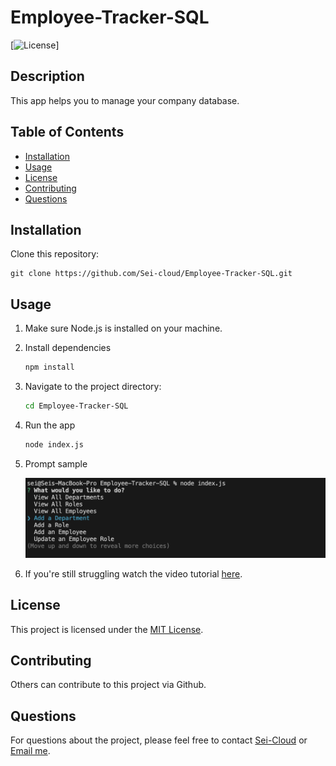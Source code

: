 # Employee-Tracker-SQL

[![License](https://img.shields.io/badge/License-MIT-blue.svg)]

## Description

This app helps you to manage your company database.

## Table of Contents

- [Installation](#installation)
- [Usage](#usage)
- [License](#license)
- [Contributing](#contributing)
- [Questions](#questions)

## Installation

Clone this repository:          
    
    git clone https://github.com/Sei-cloud/Employee-Tracker-SQL.git
    

## Usage

1. Make sure Node.js is installed on your machine. 
2. Install dependencies
    ```bash
    npm install
3. Navigate to the project directory:
    ```bash
    cd Employee-Tracker-SQL
4. Run the app
    ```bash
    node index.js
5. Prompt sample

    ![Prompt](./Assets/Prompt.png)

6. If you're still struggling watch the video tutorial [here](https://vimeo.com/950372769?share=copy).

## License

This project is licensed under the [MIT License](https://opensource.org/licenses/MIT).

## Contributing

Others can contribute to this project via Github.



## Questions

For questions about the project, please feel free to contact [Sei-Cloud](https://github.com/Sei-Cloud) or [Email me](mailto:rocketsei.009@gmail.com).

